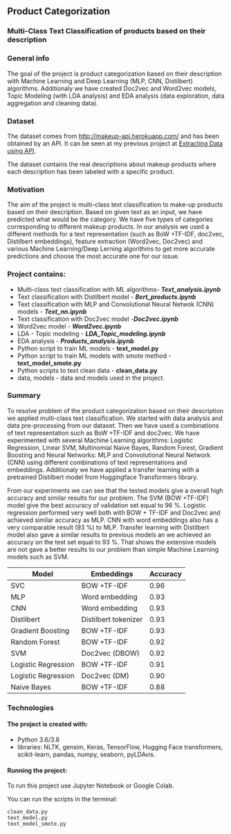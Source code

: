## Product Categorization
### Multi-Class Text Classification of products based on their description
 
### General info

The goal of the project is product categorization based on their description with Machine Learning and Deep Learning (MLP, CNN, Distilbert) algorithms. Additionaly we have created Doc2vec and Word2vec models, Topic Modeling (with LDA analysis) and EDA analysis (data exploration, data aggregation and cleaning data).

### Dataset
The dataset comes from http://makeup-api.herokuapp.com/ and has been obtained by an API. It can be seen at my previous project at [Extracting Data using API](https://github.com/aniass/Extracting-data-using-API).

The dataset contains the real descriptions about makeup products where each description has been labeled with a specific product.

### Motivation

The aim of the project is multi-class text classification to make-up products based on their description. Based on given text as an input, we have predicted what would be the category. We have five types of categories corresponding to different makeup products. In our analysis we used a different methods for a text representation (such as BoW +TF-IDF, doc2vec, Distilbert embeddings), feature extraction (Word2vec, Doc2vec) and various Machine Learning/Deep Lerning algorithms to get more accurate predictions and choose the most accurate one for our issue. 

### Project contains:
* Multi-class text classification with ML algorithms- ***Text_analysis.ipynb***
* Text classification with Distilbert model - ***Bert_products.ipynb***
* Text classification with MLP and Convolutional Neural Netwok (CNN) models - ***Text_nn.ipynb***
* Text classification with Doc2vec model -***Doc2vec.ipynb***
* Word2vec model - ***Word2vec.ipynb***
* LDA - Topic modeling - ***LDA_Topic_modeling.ipynb***
* EDA analysis - ***Products_analysis.ipynb***
* Python script to train ML models - **text_model.py**
* Python script to train ML models with smote method - **text_model_smote.py**
* Python scripts to text clean data - **clean_data.py**
* data, models - data and models used in the project.

### Summary

To resolve problem of the product categorization based on their description we applied multi-class text classification. We started with data analysis and data pre-processing from our dataset. Then we have used a combinations of text representation such as BoW +TF-IDF and doc2vec. We have experimented with several Machine Learning algorithms: Logistic Regression, Linear SVM, Multinomial Naive Bayes, Random Forest, Gradient Boosting and Neural Networks: MLP and Convolutional Neural Network (CNN) using different combinations of text representations and embeddings. Additionaly we have applied a transfer learning with  a pretrained Distilbert model from Huggingface Transformers library.

From our experiments we can see that the tested models give a overall high accuracy and similar results for our problem. The SVM (BOW +TF-IDF) model give the best accuracy of validation set equal to 96 %. Logistic regression performed very well both with BOW + TF-IDF and Doc2vec and achieved similar accuracy as MLP. CNN with word embeddings also has a very comparable result (93 %) to MLP. Transfer learning with Distilbert model also gave a similar results to previous models an we achieved an accuracy on the test set equal to 93 %. That shows the extensive models are not gave a better results to our problem than simple Machine Learning models such as SVM. 

Model | Embeddings | Accuracy
------------ | ------------- | ------------- 
SVC| BOW +TF-IDF  | 0.96
MLP| Word embedding  | 0.93
CNN | Word embedding | 0.93
Distilbert| Distilbert tokenizer | 0.93
Gradient Boosting | BOW +TF-IDF | 0.93
Random Forest| BOW +TF-IDF | 0.92
SVM | Doc2vec (DBOW)| 0.92
Logistic Regression | BOW +TF-IDF  | 0.91
Logistic Regression | Doc2vec (DM)  | 0.90
Naive Bayes | BOW +TF-IDF | 0.88


### Technologies
#### The project is created with:

* Python 3.6/3.8
* libraries: NLTK, gensim, Keras, TensorFlow, Hugging Face transformers, scikit-learn, pandas, numpy, seaborn, pyLDAvis.

#### Running the project:

To run this project use Jupyter Notebook or Google Colab.

You can run the scripts in the terminal:

    clean_data.py
    text_model.py
    text_model_smote.py

